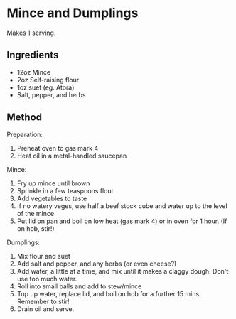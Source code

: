Mince and Dumplings
===================

Makes 1 serving.


Ingredients
-----------

- 12oz Mince
- 2oz Self-raising flour
- 1oz suet (eg. Atora)
- Salt, pepper, and herbs


Method
------

Preparation:

1. Preheat oven to gas mark 4
2. Heat oil in a metal-handled saucepan

Mince:

1. Fry up mince until brown
2. Sprinkle in a few teaspoons flour
3. Add vegetables to taste
4. If no watery veges, use half a beef stock cube and water up to the level of the mince
5. Put lid on pan and boil on low heat (gas mark 4) or in oven for 1 hour. (If on hob, stir!)

Dumplings:

1. Mix flour and suet
2. Add salt and pepper, and any herbs (or even cheese?)
3. Add water, a little at a time, and mix until it makes a claggy dough. Don't use too much water.
4. Roll into small balls and add to stew/mince
5. Top up water, replace lid, and boil on hob for a further 15 mins. Remember to stir!
6. Drain oil and serve.
